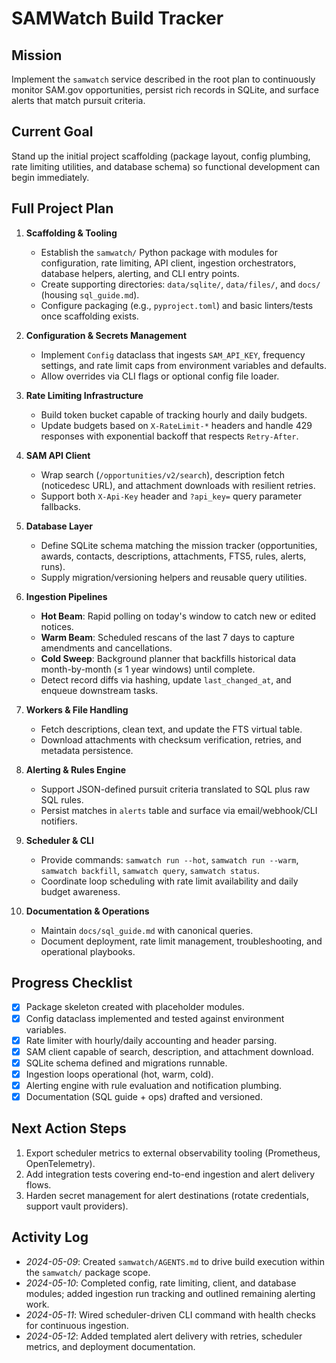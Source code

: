# SAMWatch Build Tracker

## Mission
Implement the `samwatch` service described in the root plan to continuously monitor SAM.gov opportunities, persist rich records in SQLite, and surface alerts that match pursuit criteria.

## Current Goal
Stand up the initial project scaffolding (package layout, config plumbing, rate limiting utilities, and database schema) so functional development can begin immediately.

## Full Project Plan
1. **Scaffolding & Tooling**
   - Establish the `samwatch/` Python package with modules for configuration, rate limiting, API client, ingestion orchestrators, database helpers, alerting, and CLI entry points.
   - Create supporting directories: `data/sqlite/`, `data/files/`, and `docs/` (housing `sql_guide.md`).
   - Configure packaging (e.g., `pyproject.toml`) and basic linters/tests once scaffolding exists.

2. **Configuration & Secrets Management**
   - Implement `Config` dataclass that ingests `SAM_API_KEY`, frequency settings, and rate limit caps from environment variables and defaults.
   - Allow overrides via CLI flags or optional config file loader.

3. **Rate Limiting Infrastructure**
   - Build token bucket capable of tracking hourly and daily budgets.
   - Update budgets based on `X-RateLimit-*` headers and handle 429 responses with exponential backoff that respects `Retry-After`.

4. **SAM API Client**
   - Wrap search (`/opportunities/v2/search`), description fetch (noticedesc URL), and attachment downloads with resilient retries.
   - Support both `X-Api-Key` header and `?api_key=` query parameter fallbacks.

5. **Database Layer**
   - Define SQLite schema matching the mission tracker (opportunities, awards, contacts, descriptions, attachments, FTS5, rules, alerts, runs).
   - Supply migration/versioning helpers and reusable query utilities.

6. **Ingestion Pipelines**
   - **Hot Beam**: Rapid polling on today's window to catch new or edited notices.
   - **Warm Beam**: Scheduled rescans of the last 7 days to capture amendments and cancellations.
   - **Cold Sweep**: Background planner that backfills historical data month-by-month (≤ 1 year windows) until complete.
   - Detect record diffs via hashing, update `last_changed_at`, and enqueue downstream tasks.

7. **Workers & File Handling**
   - Fetch descriptions, clean text, and update the FTS virtual table.
   - Download attachments with checksum verification, retries, and metadata persistence.

8. **Alerting & Rules Engine**
   - Support JSON-defined pursuit criteria translated to SQL plus raw SQL rules.
   - Persist matches in `alerts` table and surface via email/webhook/CLI notifiers.

9. **Scheduler & CLI**
   - Provide commands: `samwatch run --hot`, `samwatch run --warm`, `samwatch backfill`, `samwatch query`, `samwatch status`.
   - Coordinate loop scheduling with rate limit availability and daily budget awareness.

10. **Documentation & Operations**
    - Maintain `docs/sql_guide.md` with canonical queries.
    - Document deployment, rate limit management, troubleshooting, and operational playbooks.

## Progress Checklist
- [x] Package skeleton created with placeholder modules.
- [x] Config dataclass implemented and tested against environment variables.
- [x] Rate limiter with hourly/daily accounting and header parsing.
- [x] SAM client capable of search, description, and attachment download.
- [x] SQLite schema defined and migrations runnable.
- [x] Ingestion loops operational (hot, warm, cold).
- [x] Alerting engine with rule evaluation and notification plumbing.
- [x] Documentation (SQL guide + ops) drafted and versioned.

## Next Action Steps
1. Export scheduler metrics to external observability tooling (Prometheus, OpenTelemetry).
2. Add integration tests covering end-to-end ingestion and alert delivery flows.
3. Harden secret management for alert destinations (rotate credentials, support vault providers).

## Activity Log
- *2024-05-09*: Created `samwatch/AGENTS.md` to drive build execution within the `samwatch/` package scope.
- *2024-05-10*: Completed config, rate limiting, client, and database modules; added ingestion run tracking and outlined remaining alerting work.
- *2024-05-11*: Wired scheduler-driven CLI command with health checks for continuous ingestion.
- *2024-05-12*: Added templated alert delivery with retries, scheduler metrics, and deployment documentation.

